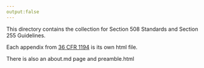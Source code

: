 ```yaml
---
output:false
---
```


This directory contains the collection for Section 508 Standards and Section 255 Guidelines.

Each appendix from [36 CFR 1194](https://www.govinfo.gov/content/pkg/CFR-2019-title36-vol3/xml/CFR-2019-title36-vol3-part1194.xml) is its own html file.

There is also an about.md page and preamble.html
